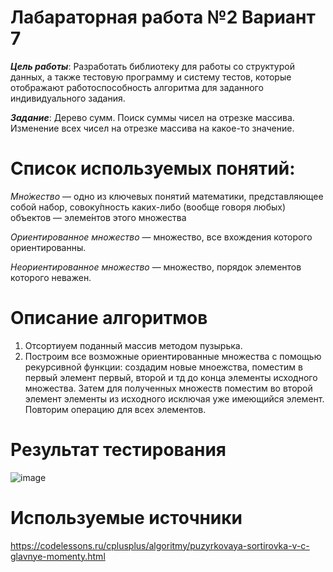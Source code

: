 # Лабараторная работа №2 Вариант 7
***Цель работы***: Разработать библиотеку для работы со структурой данных, а также тестовую программу и систему тестов, которые отображают работоспособность алгоритма
для заданного индивидуального задания.

***Задание***: Дерево сумм. Поиск суммы чисел на отрезке массива. Изменение всех чисел на отрезке массива на какое-то значение.
# Cписок используемых понятий:
_Мно́жество_ — одно из ключевых понятий математики, представляющее собой набор, совоку́пность каких-либо (вообще говоря любых) объектов — элеме́нтов этого множества

_Ориентированное множество_ — множество, все вхождения которого ориентированны.

_Неориентированное множество_ — множество, порядок элементов которого неважен.
# Описание алгоритмов
1. Отсортиуем поданный массив методом пузырька.
2. Построим все возможные ориентированные множества с помощью рекурсивной функции: создадим новые мноежства, поместим в первый элемент первый, второй и тд до конца элементы исходного множества. Затем для полученных множеств поместим во второй элемент элементы из исходного исключая уже имеющийся элемент. Повторим операцию для всех элементов.
# Результат тестирования
![image](https://github.com/JrDemiurg/Test/assets/116432612/de62fedb-66a0-4259-b5bf-942606d52631)

# Используемые источники
https://codelessons.ru/cplusplus/algoritmy/puzyrkovaya-sortirovka-v-c-glavnye-momenty.html
